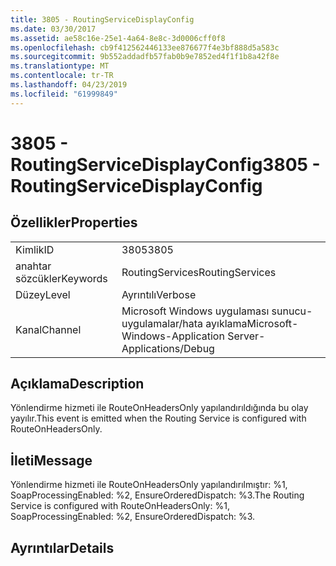 ```yaml
---
title: 3805 - RoutingServiceDisplayConfig
ms.date: 03/30/2017
ms.assetid: ae58c16e-25e1-4a64-8e8c-3d0006cff0f8
ms.openlocfilehash: cb9f412562446133ee876677f4e3bf888d5a583c
ms.sourcegitcommit: 9b552addadfb57fab0b9e7852ed4f1f1b8a42f8e
ms.translationtype: MT
ms.contentlocale: tr-TR
ms.lasthandoff: 04/23/2019
ms.locfileid: "61999849"
---
```

# <a name="3805---routingservicedisplayconfig"></a><span data-ttu-id="d6e34-102">3805 - RoutingServiceDisplayConfig</span><span class="sxs-lookup"><span data-stu-id="d6e34-102">3805 - RoutingServiceDisplayConfig</span></span>
## <a name="properties"></a><span data-ttu-id="d6e34-103">Özellikler</span><span class="sxs-lookup"><span data-stu-id="d6e34-103">Properties</span></span>  
  
|||  
|-|-|  
|<span data-ttu-id="d6e34-104">Kimlik</span><span class="sxs-lookup"><span data-stu-id="d6e34-104">ID</span></span>|<span data-ttu-id="d6e34-105">3805</span><span class="sxs-lookup"><span data-stu-id="d6e34-105">3805</span></span>|  
|<span data-ttu-id="d6e34-106">anahtar sözcükler</span><span class="sxs-lookup"><span data-stu-id="d6e34-106">Keywords</span></span>|<span data-ttu-id="d6e34-107">RoutingServices</span><span class="sxs-lookup"><span data-stu-id="d6e34-107">RoutingServices</span></span>|  
|<span data-ttu-id="d6e34-108">Düzey</span><span class="sxs-lookup"><span data-stu-id="d6e34-108">Level</span></span>|<span data-ttu-id="d6e34-109">Ayrıntılı</span><span class="sxs-lookup"><span data-stu-id="d6e34-109">Verbose</span></span>|  
|<span data-ttu-id="d6e34-110">Kanal</span><span class="sxs-lookup"><span data-stu-id="d6e34-110">Channel</span></span>|<span data-ttu-id="d6e34-111">Microsoft Windows uygulaması sunucu-uygulamalar/hata ayıklama</span><span class="sxs-lookup"><span data-stu-id="d6e34-111">Microsoft-Windows-Application Server-Applications/Debug</span></span>|  
  
## <a name="description"></a><span data-ttu-id="d6e34-112">Açıklama</span><span class="sxs-lookup"><span data-stu-id="d6e34-112">Description</span></span>  
 <span data-ttu-id="d6e34-113">Yönlendirme hizmeti ile RouteOnHeadersOnly yapılandırıldığında bu olay yayılır.</span><span class="sxs-lookup"><span data-stu-id="d6e34-113">This event is emitted when the Routing Service is configured with RouteOnHeadersOnly.</span></span>  
  
## <a name="message"></a><span data-ttu-id="d6e34-114">İleti</span><span class="sxs-lookup"><span data-stu-id="d6e34-114">Message</span></span>  
 <span data-ttu-id="d6e34-115">Yönlendirme hizmeti ile RouteOnHeadersOnly yapılandırılmıştır: %1, SoapProcessingEnabled: %2, EnsureOrderedDispatch: %3.</span><span class="sxs-lookup"><span data-stu-id="d6e34-115">The Routing Service is configured with RouteOnHeadersOnly: %1, SoapProcessingEnabled: %2, EnsureOrderedDispatch: %3.</span></span>  
  
## <a name="details"></a><span data-ttu-id="d6e34-116">Ayrıntılar</span><span class="sxs-lookup"><span data-stu-id="d6e34-116">Details</span></span>
